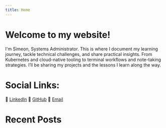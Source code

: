 ```yaml
---
title: Home
---
```

# Welcome to my website!

I'm Simeon, Systems Administrator. This is where I document my learning journey, tackle technical challenges, and share practical insights. From Kubernetes and cloud-native tooling to terminal workflows and note-taking strategies. I’ll be sharing my projects and the lessons I learn along the way.

# Social Links: 

  [LinkedIn](https://www.linkedin.com/in/simeonivanov1994)
  [GitHub](https://github.com/sivanov1994/)
  [Email](mailto:94simeonivanov@proton.me)

# Recent Posts


